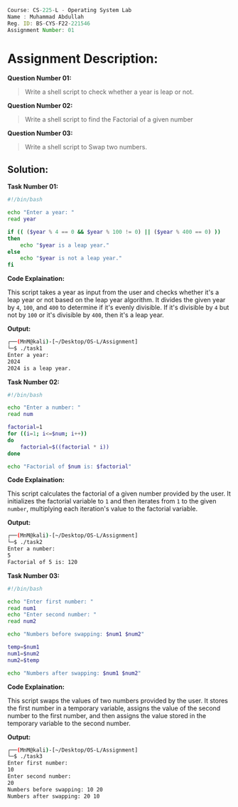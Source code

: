 ```jsx
Course: CS-225-L - Operating System Lab
Name : Muhammad Abdullah
Reg. ID: BS-CYS-F22-221546
Assignment Number: 01
```

# Assignment Description:

**Question Number 01:**

> Write a shell script to check whether a year is leap or not.

**Question Number 02:**

> Write a shell script to find the Factorial of a given number

**Question Number 03:**

> Write a shell script to Swap two numbers.

## Solution:

**Task Number 01:**

```bash
#!/bin/bash

echo "Enter a year: "
read year

if (( ($year % 4 == 0 && $year % 100 != 0) || ($year % 400 == 0) ))
then
    echo "$year is a leap year."
else
    echo "$year is not a leap year."
fi

```

**Code Explaination:**

This script takes a year as input from the user and checks whether it's a leap year or not based on the leap year algorithm. It divides the given year by `4`, `100`, and `400` to determine if it's evenly divisible. If it's divisible by `4` but not by `100` or it's divisible by `400`, then it's a leap year.

**Output:**

```bash
┌──(MnM@kali)-[~/Desktop/OS-L/Assignment]
└─$ ./task1
Enter a year: 
2024
2024 is a leap year.

```

**Task Number 02:**

```bash
#!/bin/bash

echo "Enter a number: "
read num

factorial=1
for ((i=1; i<=$num; i++))
do
    factorial=$((factorial * i))
done

echo "Factorial of $num is: $factorial"

```

**Code Explaination:**

This script calculates the factorial of a given number provided by the user. It initializes the factorial variable to `1` and then iterates from `1` to the given `number`, multiplying each iteration's value to the factorial variable.

**Output:**

```bash
┌──(MnM@kali)-[~/Desktop/OS-L/Assignment]
└─$ ./task2
Enter a number: 
5
Factorial of 5 is: 120

```

**Task Number 03:**

```bash
#!/bin/bash

echo "Enter first number: "
read num1
echo "Enter second number: "
read num2

echo "Numbers before swapping: $num1 $num2"

temp=$num1
num1=$num2
num2=$temp

echo "Numbers after swapping: $num1 $num2"

```

**Code Explaination:**

This script swaps the values of two numbers provided by the user. It stores the first number in a temporary variable, assigns the value of the second number to the first number, and then assigns the value stored in the temporary variable to the second number.

**Output:**

```bash
┌──(MnM@kali)-[~/Desktop/OS-L/Assignment]
└─$ ./task3
Enter first number: 
10
Enter second number: 
20
Numbers before swapping: 10 20
Numbers after swapping: 20 10

```
